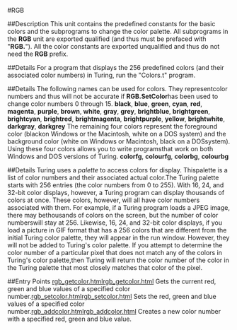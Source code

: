 
#RGB

##Description
This unit contains the predefined constants for the basic colors and the subprograms to change the color palette.
All subprograms in the **RGB** unit are exported qualified (and thus must be prefaced with "**RGB.**"). All the color constants are exported unqualified and thus do not need the **RGB** prefix.



##Details
For a program that displays the 256 predefined colors (and their associated color numbers) in Turing, run the "Colors.t" program.



##Details
The following names can be used for colors.  They representcolor numbers and thus will not be accurate if **RGB.SetColor**has been used to change color numbers 0 through 15.
**black**, **blue**, **green**, **cyan**, **red**, **magenta**, **purple**, **brown**, **white**, **gray**, **grey**, **brightblue**, **brightgreen**, **brightcyan**, **brightred**, **brightmagenta**, **brightpurple**, **yellow**, **brightwhite**, **darkgray**, **darkgrey**
The remaining four colors represent the foreground color (blackon Windows or the Macintosh, white on a DOS system) and the background color (white on Windows or Macintosh, black on a DOSsystem).  Using these four colors allows you to write programsthat work on both Windows and DOS versions of Turing.
**colorfg**, **colourfg**, **colorbg**, **colourbg**



##Details
Turing uses a *palette* to access colors for display.  Thispalette is a list of color numbers and their associated actual color.The Turing palette starts with 256 entries (the color numbers from 0 to 255). With 16, 24, and 32-bit color displays, however, a Turing program can display thousands of colors at once. These colors, however, will all have color numbers associated with them. For example, if a Turing program loads a JPEG image, there may bethousands of colors on the screen, but the number of color numberswill stay at 256. Likewise, 16, 24, and 32-bit color displays, if you load a picture in GIF format that has a 256 colors that are different from the initial Turing color palette, they will appear in the run window.  However, they will not be added to Turing's color palette.
If you attempt to determine the color number of a particular pixel that does not match any of the colors in Turing's color palette,then Turing will return the color number of the color in the Turing palette that most closely matches that color of the pixel.



##Entry Points
[rgb_getcolor.html](**GetColor**)[rgb_getcolor.html](**GetColour**) Gets the current red, green and blue values of a specified color number.[rgb_setcolor.html](**SetColor**)[rgb_setcolor.html](**SetColour**) Sets the red, green and blue values of a specified color number.[rgb_addcolor.html](**AddColor**)[rgb_addcolor.html](**AddColour**) Creates a new color number with a specified red, green and blue value.


